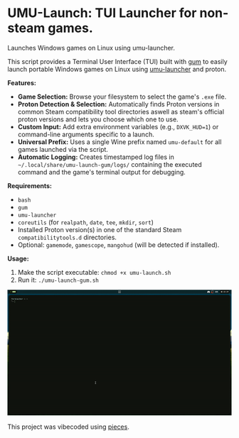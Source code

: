 # UMU-Launch: TUI Launcher for non-steam games.

Launches Windows games on Linux using umu-launcher.

This script provides a Terminal User Interface (TUI) built with [gum](https://github.com/charmbracelet/gum) to easily launch portable Windows games on Linux using [umu-launcher](https://github.com/Open-Wine-Components/umu-launcher) and proton.

**Features:**

* **Game Selection:** Browse your filesystem to select the game's `.exe` file.
* **Proton Detection & Selection:** Automatically finds Proton versions in common Steam compatibility tool directories aswell as steam's official proton versions and lets you choose which one to use.
* **Custom Input:** Add extra environment variables (e.g., `DXVK_HUD=1`) or command-line arguments specific to a launch.
* **Universal Prefix:** Uses a single Wine prefix named `umu-default` for all games launched via the script.
* **Automatic Logging:** Creates timestamped log files in `~/.local/share/umu-launch-gum/logs/` containing the executed command and the game's terminal output for debugging.

**Requirements:**

* `bash`
* `gum`
* `umu-launcher`
* `coreutils` (for `realpath`, `date`, `tee`, `mkdir`, `sort`)
* Installed Proton version(s) in one of the standard Steam `compatibilitytools.d` directories.
* Optional: `gamemode`, `gamescope`, `mangohud` (will be detected if installed).

**Usage:**

1.  Make the script executable: `chmod +x umu-launch.sh`
2.  Run it: `./umu-launch-gum.sh`

![Preview](preview.gif)

This project was vibecoded using [pieces](https://pieces.app/).
